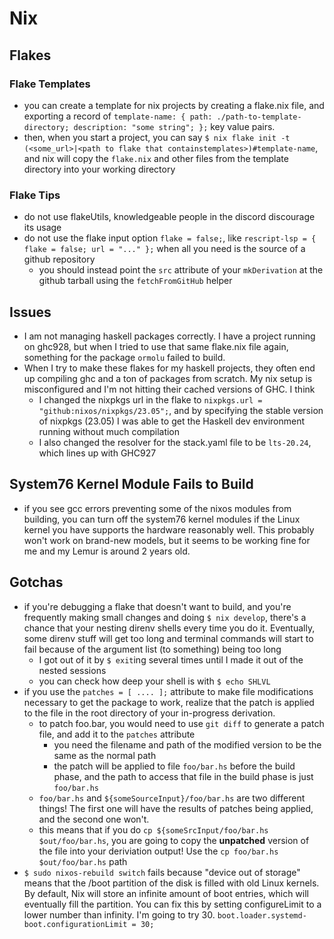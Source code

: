 # Nix

## Flakes

### Flake Templates
- you can create a template for nix projects by creating a flake.nix file, and exporting a record of `template-name: { path: ./path-to-template-directory; description: "some string"; };` key value pairs.
- then, when you start a project, you can say `$ nix flake init -t (<some_url>|<path to flake that containstemplates>)#template-name`, and nix will copy the `flake.nix` and other files from the template directory into your working directory

### Flake Tips
- do not use flakeUtils, knowledgeable people in the discord discourage its usage
- do not use the flake input option `flake = false;`, like `rescript-lsp = { flake = false; url = "..." };` when all you need is the source of a github repository
    - you should instead point the `src` attribute of your `mkDerivation` at the github tarball using the `fetchFromGitHub` helper

## Issues
- I am not managing haskell packages correctly. I have a project running on ghc928, but when I tried to use that same flake.nix file again, something for the package `ormolu` failed to build.
- When I try to make these flakes for my haskell projects, they often end up compiling ghc and a ton of packages from scratch. My nix setup is misconfigured and I'm not hitting their cached versions of GHC. I think
    - I changed the nixpkgs url in the flake to `nixpkgs.url = "github:nixos/nixpkgs/23.05";`, and by specifying the stable version of nixpkgs (23.05) I was able to get the Haskell dev environment running without much compilation
    - I also changed the resolver for the stack.yaml file to be `lts-20.24`, which lines up with GHC927

## System76 Kernel Module Fails to Build
- if you see gcc errors preventing some of the nixos modules from building, you can turn off the system76 kernel modules if the Linux kernel you have supports the hardware reasonably well. This probably won't work on brand-new models, but it seems to be working fine for me and my Lemur is around 2 years old.

## Gotchas
* if you're debugging a flake that doesn't want to build, and you're frequently making small changes and doing `$ nix develop`, there's a chance that your nesting direnv shells every time you do it. Eventually, some direnv stuff will get too long and terminal commands will start to fail because of the argument list (to something) being too long
    * I got out of it by `$ exit`ing several times until I made it out of the nested sessions
    * you can check how deep your shell is with `$ echo SHLVL`
* if you use the `patches = [ .... ];` attribute to make file modifications necessary to get the package to work, realize that the patch is applied to the file in the root directory of your in-progress derivation.
    * to patch foo.bar, you would need to use `git diff` to generate a patch file, and add it to the `patches` attribute
        * you need the filename and path of the modified version to be the same as the normal path
        * the patch will be applied to file `foo/bar.hs` before the build phase, and the path to access that file in the build phase is just `foo/bar.hs`
    * `foo/bar.hs` and `${someSourceInput}/foo/bar.hs` are two different things! The first one will have the results of patches being applied, and the second one won't.
    * this means that if you do `cp ${someSrcInput/foo/bar.hs $out/foo/bar.hs`, you are going to copy the <strong>unpatched</strong> version of the file into your deriviation output! Use the `cp foo/bar.hs $out/foo/bar.hs` path
* `$ sudo nixos-rebuild switch` fails because "device out of storage" means that the /boot partition of the disk is filled with old Linux kernels. By default, Nix will store an infinite amount of boot entries, which will eventually fill the partition. You can fix this by setting configureLimit to a lower number than infinity. I'm going to try 30.
`boot.loader.systemd-boot.configurationLimit = 30;`
